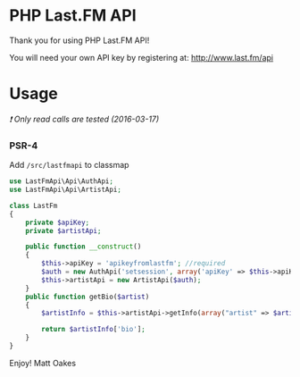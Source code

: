PHP Last.FM API
===============
Thank you for using PHP Last.FM API!

You will need your own API key by registering at: http://www.last.fm/api

# Usage
_:exclamation: Only read calls are tested (2016-03-17)_

### PSR-4
Add `/src/lastfmapi` to classmap

```php
use LastFmApi\Api\AuthApi;
use LastFmApi\Api\ArtistApi;

class LastFm
{
    private $apiKey;
    private $artistApi;

    public function __construct()
    {
        $this->apiKey = 'apikeyfromlastfm'; //required
        $auth = new AuthApi('setsession', array('apiKey' => $this->apiKey));
        $this->artistApi = new ArtistApi($auth);
    }
    public function getBio($artist)
    {
        $artistInfo = $this->artistApi->getInfo(array("artist" => $artist));

        return $artistInfo['bio'];
    }	
}
``` 

Enjoy!
Matt Oakes